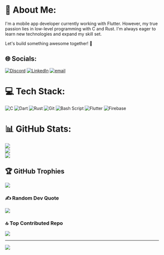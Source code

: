 # 💫 About Me:

I'm a mobile app developer currently working with Flutter. However, my true passion lies in low-level programming with C and Rust. I'm always eager to learn new technologies and expand my skill set.</br>

Let's build something awesome together! 🚀  

## 🌐 Socials:
[![Discord](https://img.shields.io/badge/Discord-%237289DA.svg?logo=discord&logoColor=white)](https://discord.gg/javiichuu.) [![LinkedIn](https://img.shields.io/badge/LinkedIn-%230077B5.svg?logo=linkedin&logoColor=white)](https://www.linkedin.com/in/javier-ant%C3%B3n-ord%C3%B3%C3%B1ez/) [![email](https://img.shields.io/badge/Email-D14836?logo=gmail&logoColor=white)](mailto:javierantonordonez@gmail.com) 

# 💻 Tech Stack:
![C](https://img.shields.io/badge/c-%2300599C.svg?style=for-the-badge&logo=c&logoColor=white) ![Dart](https://img.shields.io/badge/dart-%230175C2.svg?style=for-the-badge&logo=dart&logoColor=white)  ![Rust](https://img.shields.io/badge/rust-%23000000.svg?style=for-the-badge&logo=rust&logoColor=white) ![Git](https://img.shields.io/badge/git-%23F05033.svg?style=for-the-badge&logo=git&logoColor=white) ![Bash Script](https://img.shields.io/badge/bash_script-%23121011.svg?style=for-the-badge&logo=gnu-bash&logoColor=white) ![Flutter](https://img.shields.io/badge/Flutter-%2302569B.svg?style=for-the-badge&logo=Flutter&logoColor=white) ![Firebase](https://img.shields.io/badge/firebase-%23039BE5.svg?style=for-the-badge&logo=firebase)
# 📊 GitHub Stats:
![](https://github-readme-stats.vercel.app/api?username=javiton2005&theme=dark&hide_border=false&include_all_commits=false&count_private=false)<br/>
![](https://github-readme-streak-stats.herokuapp.com/?user=javiton2005&theme=dark&hide_border=false)<br/>
![](https://github-readme-stats.vercel.app/api/top-langs/?username=javiton2005&theme=dark&hide_border=false&include_all_commits=false&count_private=false&layout=compact)

## 🏆 GitHub Trophies
![](https://github-profile-trophy.vercel.app/?username=Javiton2005&theme=radical&no-frame=false&no-bg=true&margin-w=4)

### ✍️ Random Dev Quote
![](https://quotes-github-readme.vercel.app/api?type=horizontal&theme=radical)

### 🔝 Top Contributed Repo
![](https://github-contributor-stats.vercel.app/api?username=Javiton2005&limit=5&theme=dark&combine_all_yearly_contributions=true)

---
[![](https://visitcount.itsvg.in/api?id=Javiton2005&icon=0&color=0)](https://visitcount.itsvg.in)

<!-- Proudly created with GPRM ( https://gprm.itsvg.in ) -->

